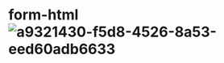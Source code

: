 # form-html![a9321430-f5d8-4526-8a53-eed60adb6633](https://user-images.githubusercontent.com/111347556/224617938-d2d2bbfc-f098-486c-a79a-baf8858b593f.jpg)
